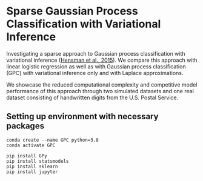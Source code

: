 # Sparse Gaussian Process Classification with Variational Inference

Investigating a sparse approach to Gaussian process classification with variational inference ([Hensman et al., 2015](https://arxiv.org/abs/1411.2005)).
We compare this approach with linear logistic regression as well as with Gaussian process classification (GPC) with variational inference only and with Laplace approximations.

We showcase the reduced computational complexity and competitive model performance of this approach through two simulated datasets and one real dataset consisting of handwritten digits from the U.S. Postal Service.

## Setting up environment with necessary packages

```
conda create --name GPC python=3.8
conda activate GPC

pip install GPy
pip install statsmodels
pip install sklearn
pip install jupyter
```
